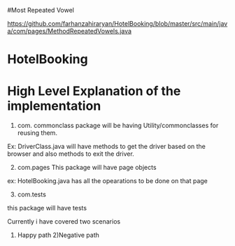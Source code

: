 
#Most Repeated Vowel 

https://github.com/farhanzahiraryan/HotelBooking/blob/master/src/main/java/com/pages/MethodRepeatedVowels.java

# HotelBooking

# High Level Explanation of the implementation

1) com. commonclass package will be having Utility/commonclasses for reusing them.

  Ex: DriverClass.java will have methods to get the driver based on the browser and also methods to exit the driver.
  
  
  2) com.pages
    This package will have page objects
   
  ex: HotelBooking.java has all the opearations to be done on that page
  
  3) com.tests
  
  this package will have tests
  
  Currently i have covered two scenarios 
  
  1) Happy path
  2)Negative path
